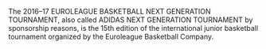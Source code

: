 The 2016–17 EUROLEAGUE BASKETBALL NEXT GENERATION TOURNAMENT, also called ADIDAS NEXT GENERATION TOURNAMENT by sponsorship reasons, is the 15th edition of the international junior basketball tournament organized by the Euroleague Basketball Company.
